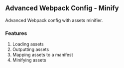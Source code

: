 ## Advanced Webpack Config - Minify
Advanced Webpack config with assets minifier.

### Features
1. Loading assets
2. Outputting assets
3. Mapping assets to a manifest
4. Minifying assets
